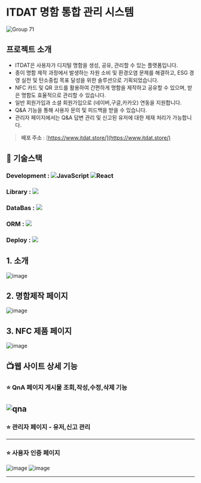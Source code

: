 # ITDAT 명함 통합 관리 시스템
![Group 71](https://github.com/user-attachments/assets/2249f5d9-ce0e-4815-8c31-be15b9c38ff7)

## 프로젝트 소개
- ITDAT은 사용자가 디지털 명함을 생성, 공유, 관리할 수 있는 플랫폼입니다.
- 종이 명함 제작 과정에서 발생하는 자원 소비 및 환경오염 문제를 해결하고, ESG 경영 실천 및 탄소중립 목표 달성을 위한 솔루션으로 기획되었습니다.
- NFC 카드 및 QR 코드를 활용하여 간편하게 명함을 제작하고 공유할 수 있으며, 받은 명함도 효율적으로 관리할 수 있습니다.
- 일반 회원가입과 소셜 회원가입으로 (네이버,구글,카카오) 연동을 지원합니다.
- Q&A 기능을 통해 사용자 문의 및 피드백을 받을 수 있습니다.
- 관리자 페이지에서는 Q&A 답변 관리 및 신고된 유저에 대한 제재 처리가 가능합니다.
> **배포 주소** : [https://www.itdat.store/](https://www.itdat.store/) <br>
## 🔧 기술스택
### Development : ![JavaScript](https://img.shields.io/badge/JavaScript-F7DF1E?style=for-the-badge&logo=Javascript&logoColor=white) ![React](https://img.shields.io/badge/React-20232A?style=for-the-badge&logo=react&logoColor=61DAFB)
### Library : <img src="https://img.shields.io/badge/Node.js-339933?style=for-the-badge&logo=Node.js&logoColor=white">

### DataBas : <img src="https://img.shields.io/badge/MySQL-4479A1?style=for-the-badge&logo=MySQL&logoColor=white">

### ORM : <img src="https://img.shields.io/badge/Hibernate-59666C?style=for-the-badge&logo=Hibernate&logoColor=white">

### Deploy : <img src="https://img.shields.io/badge/Vercel-000000?style=flat-square&logo=Vercel&logoColor=white"/>

## 1. 소개
![image](https://github.com/user-attachments/assets/db75092e-9994-4a6c-98b2-07d488c19fc5)

## 2. 명함제작 페이지
![image](https://github.com/user-attachments/assets/2f923c78-3029-449a-9ae6-3c24bc1054f7)

## 3. NFC 제품 페이지
![image](https://github.com/user-attachments/assets/80e5cc7d-2e63-4a69-9e1f-32a35e08259e)

## 📺웹 사이트 상세 기능

### ⭐️ QnA 페이지 게시물 조회,작성,수정,삭제 기능
![qna](https://github.com/user-attachments/assets/d8f56db6-6870-42d5-8e1f-a3d957216f39)
---
### ⭐️ 관리자 페이지 - 유저,신고 관리
---
### ⭐️ 사용자 인증 페이지
![image](https://github.com/user-attachments/assets/dac7e570-ba71-4617-86da-44de48311f85)
![image](https://github.com/user-attachments/assets/d39ec490-3246-4902-ae6a-28419e04abdb)

---
